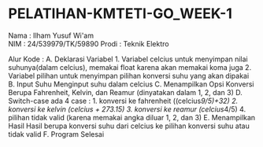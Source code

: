 # PELATIHAN-KMTETI-GO_WEEK-1

Nama : Ilham Yusuf Wi'am <br>
NIM : 24/539979/TK/59890
Prodi : Teknik Elektro

Alur Kode :
A. Deklarasi Variabel
    1. Variabel celcius untuk menyimpan nilai suhunya(dalam celcius), memakai float karena akan memakai koma juga
    2. Variabel pilihan untuk menyimpan pilihan konversi suhu yang akan dipakai
B. Input Suhu
    Menginput suhu dalam celcius
C. Menampilkan Opsi Konversi
    Berupa Fahrenheit, Kelvin, dan Reamur (dinyatakan dalam 1, 2, dan 3)
D. Switch-case
    ada 4 case :
    1. konversi ke fahrenheit ((celcius*9/5)+32)
    2. konversi ke kelvin (celcius + 273.15)
    3. konversi ke reamur (celcius*4/5)
    4. pilihan tidak valid (karena memakai angka diluar 1, 2, dan 3)
E. Menampilkan Hasil
    Hasil berupa konversi suhu dari celcius ke pilihan konversi suhu atau tidak valid
F. Program Selesai
